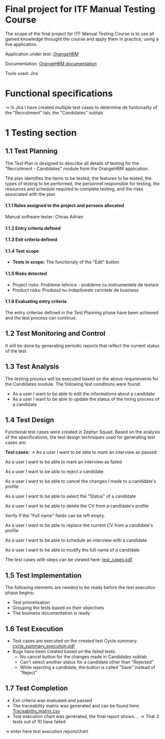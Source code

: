 # Final project for ITF Manual Testing Course

The scope of the final project for ITF Manual Testing Course is to use all gained knowledge throught the course and apply them in practice, using a live application. 

Application under test: *[OrangeHRM](https://opensource-demo.orangehrmlive.com/web/index.php/auth/login)*

Documentation: [OrangeHRM documentation](https://www.orangehrm.com/assets/Files/Complete-Administrative-User-Guide.pdf?url=/Files/Complete-Administrative-User-Guide.pdf)

Tools used: Jira

# Functional specifications

-> In Jira I have created multiple test cases to determine de funtionality of the "Recruitment" tab, the "Candidates" subtab


# 1 Testing section

## 1.1 Test Planning

The Test Plan is designed to describe all details of testing for the "Recruitment - Candidates" module from the OrangeHRM application. 

The plan identifies the items to be tested, the features to be tested, the types of testing to be performed, the personnel responsible for testing, the resources and schedule required to complete testing, and the risks associated with the plan

#### 1.1.1 Roles assigned to the project and persons allocated

Manual software tester: Chiras Adrian

#### 1.1.2 Entry criteria defined


#### 1.1.3 Exit criteria defined

#### 1.1.4 Test scope

* __Tests in scope:__ The functionaly of the "Edit" button

#### 1.1.5 Risks detected

* Project risks: Probleme tehnice - probleme cu instrumentele de testare
* Product risks: Produsul nu indeplineste cerintele de business

#### 1.1.6 Evaluating entry criteria

The entry criterias defined in the Test Planning phase have been achieved and the test process can continue. 

## 1.2 Test Monitoring and Control

It will be done by generating periodic reports that reflect the current status of the test.

## 1.3 Test Analysis

The testing process will be executed based on the above requirements for the Candidates module. The following test conditions were found:
 * As a user I want to be able to edit the informations about a candidate
 * As a user I want to be able to update the status of the hiring process of a candidate

## 1.4 Test Design

Functional test cases were created in Zephyr Squad. Based on the analysis of the specifications, the test design techniques used for generating test cases 
are:

**Test cases:**
-> 
As a user I want to be able to mark an interview as passed

As a user I want to be able to mark an interview as failed

As a user I want to be able to reject a candidate

As a user I want to be able to cancel the changes I made to a candidate's profile

As a user I want to be able to select the "Status" of a candidate

As a user I want to be able to delete the CV from a candidate's profile

Verify if the "Full name" fields can be left empty.

As a user I want to be able to replace the current CV from a candidate's profile

As a user I want to be able to schedule an interview with a candidate

As a user I want to be able to modify the full name of a candidate


The test cases with steps can be viewed here: [test_cases.pdf](https://github.com/ChirasAdrian/manual_testing_portofolio/blob/main/Zephyr%20Test%20Steps%20(Jira).pdf)

## 1.5 Test Implementation

The following elements are needed to be ready before the test execution phase begins:

* Test prioretisation
* Grouping the tests based on their objectives
* The business documentation is ready

## 1.6 Test Execution

* Test cases are executed on the created test Cycle summary: [cycle_summary_execution.pdf](https://github.com/ChirasAdrian/manual_testing_portofolio/blob/main/Zephyr%20Test%20Executions%20%2B%20Results%20(Jira)%20(1).pdf)
* Bugs have been created based on the failed tests. 
    *  No cancel button for the changes made in Candidates subtab
    *  Can't select another status for a candidate other than "Rejected"
    *  While rejecting a candidate, the button is called "Save" instead of "Reject"


## 1.7 Test Completion

* Exit criteria was evaluated and passed
* The traceability matrix was generated and can be found here: [Traceability_matrix.csv](https://github.com/ChirasAdrian/manual_testing_portofolio/blob/main/Traceability%20Report%20(Direct%20Only)%20(Jira).pdf)
* Test execution chart was generated, the final report shows.... -> That 3 tests out of 10 have failed

-> enter here test execution report/chart
